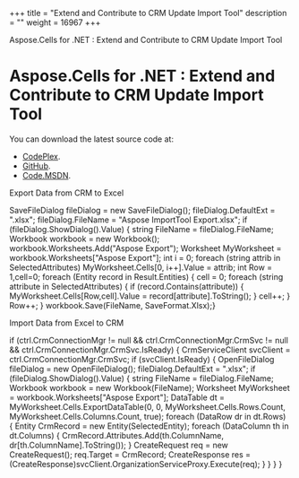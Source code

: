 +++
title = "Extend and Contribute to CRM Update Import Tool" 
description = "" 
weight = 16967 
+++

Aspose.Cells for .NET : Extend and Contribute to CRM Update Import Tool  

# Aspose.Cells for .NET : Extend and Contribute to CRM Update Import Tool


You can download the latest source code at:

*   [CodePlex](https://asposenetcrm.codeplex.com/SourceControl/latest#Aspose.Plugins.UpdateImportTool/).
*   [GitHub](https://github.com/aspose-cells/Aspose.Cells-for-.NET/tree/master/Plugins/Dynamics%20CRM/Aspose.Plugins.UpdateImportTool).
*   [Code.MSDN](https://code.msdn.microsoft.com/Aspose-NET-Update-Import-1f94d3f9/view/SourceCode#content).

Export Data from CRM to Excel

 SaveFileDialog fileDialog = new SaveFileDialog(); fileDialog.DefaultExt = ".xlsx"; fileDialog.FileName = "Aspose ImportTool Export.xlsx"; if (fileDialog.ShowDialog().Value) {    string FileName = fileDialog.FileName;    Workbook workbook = new Workbook();    workbook.Worksheets.Add("Aspose Export");    Worksheet MyWorksheet = workbook.Worksheets\["Aspose Export"\];    int i = 0;    foreach (string attrib in SelectedAttributes)    MyWorksheet.Cells\[0, i++\].Value = attrib;    int Row = 1,cell=0;    foreach (Entity record in Result.Entities)    {       cell = 0;       foreach (string attribute in SelectedAttributes)       {          if (record.Contains(attribute))          {             MyWorksheet.Cells\[Row,cell\].Value = record\[attribute\].ToString();          }          cell++;       }       Row++;     }     workbook.Save(FileName, SaveFormat.Xlsx);}

Import Data from Excel to CRM

 if (ctrl.CrmConnectionMgr != null && ctrl.CrmConnectionMgr.CrmSvc != null && ctrl.CrmConnectionMgr.CrmSvc.IsReady) {    CrmServiceClient svcClient = ctrl.CrmConnectionMgr.CrmSvc;    if (svcClient.IsReady)    {        OpenFileDialog fileDialog = new OpenFileDialog();        fileDialog.DefaultExt = ".xlsx";        if (fileDialog.ShowDialog().Value)        {           string FileName = fileDialog.FileName;           Workbook workbook = new Workbook(FileName);           Worksheet MyWorksheet = workbook.Worksheets\["Aspose Export"\];           DataTable dt = MyWorksheet.Cells.ExportDataTable(0, 0, MyWorksheet.Cells.Rows.Count, MyWorksheet.Cells.Columns.Count, true);           foreach (DataRow dr in dt.Rows)           {               Entity CrmRecord = new Entity(SelectedEntity);               foreach (DataColumn th in dt.Columns)               {                  CrmRecord.Attributes.Add(th.ColumnName, dr\[th.ColumnName\].ToString());               }               CreateRequest req = new CreateRequest();               req.Target = CrmRecord;               CreateResponse res = (CreateResponse)svcClient.OrganizationServiceProxy.Execute(req);            }        }    } }

